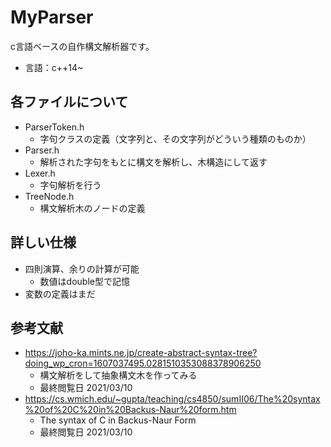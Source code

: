 # MyParser

c言語ベースの自作構文解析器です。
- 言語：c++14~

## 各ファイルについて
- ParserToken.h
	- 字句クラスの定義（文字列と、その文字列がどういう種類のものか）
- Parser.h
	- 解析された字句をもとに構文を解析し、木構造にして返す
- Lexer.h
	- 字句解析を行う
- TreeNode.h
	- 構文解析木のノードの定義

## 詳しい仕様
- 四則演算、余りの計算が可能
	- 数値はdouble型で記憶
- 変数の定義はまだ

## 参考文献
- https://joho-ka.mints.ne.jp/create-abstract-syntax-tree?doing_wp_cron=1607037495.0281510353088378906250
	- 構文解析をして抽象構文木を作ってみる
	- 最終閲覧日 2021/03/10
- https://cs.wmich.edu/~gupta/teaching/cs4850/sumII06/The%20syntax%20of%20C%20in%20Backus-Naur%20form.htm
	- The syntax of C in Backus-Naur Form
	- 最終閲覧日 2021/03/10